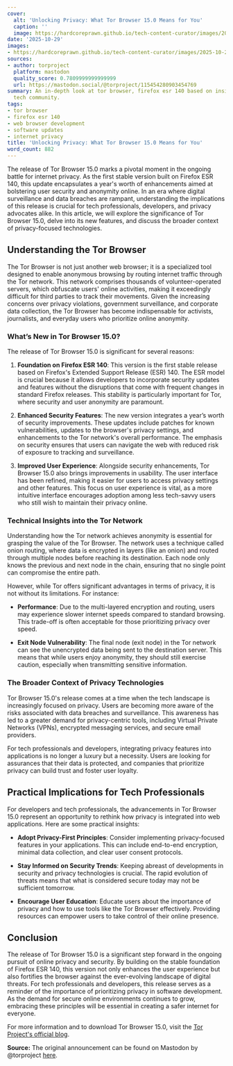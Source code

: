 ```yaml
---
cover:
  alt: 'Unlocking Privacy: What Tor Browser 15.0 Means for You'
  caption: ''
  image: https://hardcoreprawn.github.io/tech-content-curator/images/2025-10-29-unlocking-privacy-tor-browser-150-94d3b8586aae.png
date: '2025-10-29'
images:
- https://hardcoreprawn.github.io/tech-content-curator/images/2025-10-29-unlocking-privacy-tor-browser-150-94d3b8586aae-icon.png
sources:
- author: torproject
  platform: mastodon
  quality_score: 0.7809999999999999
  url: https://mastodon.social/@torproject/115454280903454769
summary: An in-depth look at tor browser, firefox esr 140 based on insights from the
  tech community.
tags:
- tor browser
- firefox esr 140
- web browser development
- software updates
- internet privacy
title: 'Unlocking Privacy: What Tor Browser 15.0 Means for You'
word_count: 882
---
```


The release of Tor Browser 15.0 marks a pivotal moment in the ongoing battle for internet privacy. As the first stable version built on Firefox ESR 140, this update encapsulates a year's worth of enhancements aimed at bolstering user security and anonymity online. In an era where digital surveillance and data breaches are rampant, understanding the implications of this release is crucial for tech professionals, developers, and privacy advocates alike. In this article, we will explore the significance of Tor Browser 15.0, delve into its new features, and discuss the broader context of privacy-focused technologies.

## Understanding the Tor Browser

The Tor Browser is not just another web browser; it is a specialized tool designed to enable anonymous browsing by routing internet traffic through the Tor network. This network comprises thousands of volunteer-operated servers, which obfuscate users' online activities, making it exceedingly difficult for third parties to track their movements. Given the increasing concerns over privacy violations, government surveillance, and corporate data collection, the Tor Browser has become indispensable for activists, journalists, and everyday users who prioritize online anonymity.

### What’s New in Tor Browser 15.0?

The release of Tor Browser 15.0 is significant for several reasons:

1. **Foundation on Firefox ESR 140**: This version is the first stable release based on Firefox's Extended Support Release (ESR) 140. The ESR model is crucial because it allows developers to incorporate security updates and features without the disruptions that come with frequent changes in standard Firefox releases. This stability is particularly important for Tor, where security and user anonymity are paramount.

2. **Enhanced Security Features**: The new version integrates a year’s worth of security improvements. These updates include patches for known vulnerabilities, updates to the browser's privacy settings, and enhancements to the Tor network's overall performance. The emphasis on security ensures that users can navigate the web with reduced risk of exposure to tracking and surveillance.

3. **Improved User Experience**: Alongside security enhancements, Tor Browser 15.0 also brings improvements in usability. The user interface has been refined, making it easier for users to access privacy settings and other features. This focus on user experience is vital, as a more intuitive interface encourages adoption among less tech-savvy users who still wish to maintain their privacy online.

### Technical Insights into the Tor Network

Understanding how the Tor network achieves anonymity is essential for grasping the value of the Tor Browser. The network uses a technique called onion routing, where data is encrypted in layers (like an onion) and routed through multiple nodes before reaching its destination. Each node only knows the previous and next node in the chain, ensuring that no single point can compromise the entire path.

However, while Tor offers significant advantages in terms of privacy, it is not without its limitations. For instance:

- **Performance**: Due to the multi-layered encryption and routing, users may experience slower internet speeds compared to standard browsing. This trade-off is often acceptable for those prioritizing privacy over speed.

- **Exit Node Vulnerability**: The final node (exit node) in the Tor network can see the unencrypted data being sent to the destination server. This means that while users enjoy anonymity, they should still exercise caution, especially when transmitting sensitive information.

### The Broader Context of Privacy Technologies

Tor Browser 15.0's release comes at a time when the tech landscape is increasingly focused on privacy. Users are becoming more aware of the risks associated with data breaches and surveillance. This awareness has led to a greater demand for privacy-centric tools, including Virtual Private Networks (VPNs), encrypted messaging services, and secure email providers. 

For tech professionals and developers, integrating privacy features into applications is no longer a luxury but a necessity. Users are looking for assurances that their data is protected, and companies that prioritize privacy can build trust and foster user loyalty.

## Practical Implications for Tech Professionals

For developers and tech professionals, the advancements in Tor Browser 15.0 represent an opportunity to rethink how privacy is integrated into web applications. Here are some practical insights:

- **Adopt Privacy-First Principles**: Consider implementing privacy-focused features in your applications. This can include end-to-end encryption, minimal data collection, and clear user consent protocols.

- **Stay Informed on Security Trends**: Keeping abreast of developments in security and privacy technologies is crucial. The rapid evolution of threats means that what is considered secure today may not be sufficient tomorrow.

- **Encourage User Education**: Educate users about the importance of privacy and how to use tools like the Tor Browser effectively. Providing resources can empower users to take control of their online presence.

## Conclusion

The release of Tor Browser 15.0 is a significant step forward in the ongoing pursuit of online privacy and security. By building on the stable foundation of Firefox ESR 140, this version not only enhances the user experience but also fortifies the browser against the ever-evolving landscape of digital threats. For tech professionals and developers, this release serves as a reminder of the importance of prioritizing privacy in software development. As the demand for secure online environments continues to grow, embracing these principles will be essential in creating a safer internet for everyone.

For more information and to download Tor Browser 15.0, visit the [Tor Project's official blog](https://blog.torproject.org/new-release-tor-browser-150/).

**Source:** The original announcement can be found on Mastodon by @torproject [here](https://mastodon.social/@torproject/115454280903454769).